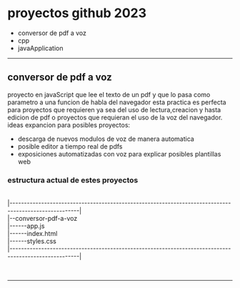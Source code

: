 <!DOCTYPE html>
<body>
    <h1>proyectos github 2023</h1>
    <ul>
        <li>conversor de pdf a voz</li>
        <li>cpp</li>
        <li>javaApplication</li>
    </ul>
    <hr>
    <h2>conversor de pdf a voz</h2>
    <p>proyecto en javaScript que  lee el texto de un pdf y que lo pasa como parametro a una funcion de habla del navegador esta practica es perfecta para proyectos que requieren ya sea del uso de lectura,creacion y hasta edicion de pdf o proyectos que requieran el uso de la voz del navegador. <br>ideas expancion para posibles proyectos: </p>
    <ul>
        <li>descarga de nuevos modulos de voz de manera automatica</li>
        <li>posible editor a tiempo real de pdfs</li>
        <li>exposiciones automatizadas con voz para explicar posibles plantillas web</li>
    </ul>
    <h3>estructura actual de estes proyectos</h3>
    <p><br> 
        |------------------------------------------------------------------------------------------------------|<br>
        |--conversor-pdf-a-voz<br>                                                                                                                                             
        |------app.js <br>
        |------index.html<br>
        |------styles.css<br>
        |------------------------------------------------------------------------------------------------------|
    </p>
    <br>
    <hr>
   </body>
</html>